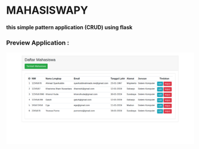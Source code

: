 <h1>MAHASISWAPY

<h4>this simple pattern application (CRUD) using flask

<h3> Preview Application :
  
  ![alt text](https://raw.githubusercontent.com/syarifuddinahmads/mahasiswa-py/master/static/images/FireShot%20Capture%2040%20-%20Daftar%20-%20Mahasiswa%20-%20http___127.0.0.1_5000_.png)
 


